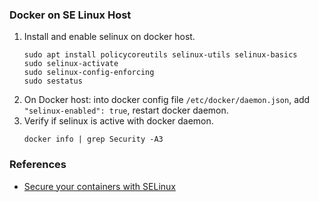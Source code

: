 ### Docker on SE Linux Host
1. Install and enable selinux on docker host.
   ```
   sudo apt install policycoreutils selinux-utils selinux-basics
   sudo selinux-activate
   sudo selinux-config-enforcing
   sudo sestatus
   ```
2. On Docker host: into docker config file ``/etc/docker/daemon.json``, add ``"selinux-enabled": true``, restart docker daemon.
3. Verify if selinux is active with docker daemon.
   ```
   docker info | grep Security -A3
   ```

### References
* [Secure your containers with SELinux](https://opensource.com/article/20/11/selinux-containers)
